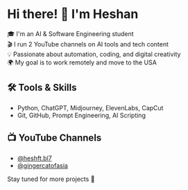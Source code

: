 # Hi there! 👋 I'm Heshan

🎓 I'm an AI & Software Engineering student  
🎬 I run 2 YouTube channels on AI tools and tech content  
💡 Passionate about automation, coding, and digital creativity  
🌍 My goal is to work remotely and move to the USA  

## 🛠️ Tools & Skills
- Python, ChatGPT, Midjourney, ElevenLabs, CapCut
- Git, GitHub, Prompt Engineering, AI Scripting

## 📺 YouTube Channels
- [@heshft.bl7](https://youtube.com/@heshft.bl7)
- [@gingercatofasia](https://youtube.com/@gingercatofasia)

Stay tuned for more projects 🚀
